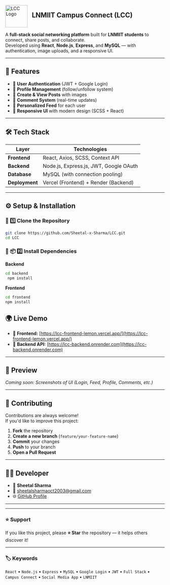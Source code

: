 
<p align="left">
  <img src="https://github.com/user-attachments/assets/6b546292-1201-4f74-b0e8-b6dcdf83b03f" alt="LCC Logo" width="70" height="70" style="vertical-align:middle; margin-right:10px;">
  <span style="font-size: 1.5em; font-weight: bold;">LNMIIT Campus Connect (LCC)</span>
</p>

A **full-stack social networking platform** built for **LNMIIT students** to connect, share posts, and collaborate.  
Developed using **React**, **Node.js**, **Express**, and **MySQL** — with authentication, image uploads, and a responsive UI.

---

## 🚀 **Features**

- 🔐 **User Authentication** (JWT + Google Login)  
- 👥 **Profile Management** (follow/unfollow system)  
- 📝 **Create & View Posts** with images  
- 💬 **Comment System** (real-time updates)  
- 📰 **Personalized Feed** for each user  
- 🌈 **Responsive UI** with modern design (SCSS + React)

---

## 🛠️ **Tech Stack**

| Layer       | Technologies                       |
|------------|-----------------------------------|
| **Frontend** | React, Axios, SCSS, Context API   |
| **Backend**  | Node.js, Express.js, JWT, Google OAuth |
| **Database** | MySQL (with connection pooling)   |
| **Deployment** | Vercel (Frontend) + Render (Backend) |

---

## ⚙️ **Setup & Installation**

### 🧩 **1️⃣ Clone the Repository**
```bash
git clone https://github.com/Sheetal-x-Sharma/LCC.git
cd LCC
```

### 🧩 **📦 2️⃣ Install Dependencies**
**Backend**
```bash
cd backend
 npm install
```

 **Frontend**
 ```bash
cd frontend
 npm install
 ```

## 🌍 Live Demo

- 🔗 **Frontend:** [https://lcc-frontend-lemon.vercel.app/](https://lcc-frontend-lemon.vercel.app/)
- 🔗 **Backend API:** [https://lcc-backend.onrender.com](https://lcc-backend.onrender.com)
---

## 📸 Preview

_Coming soon: Screenshots of UI (Login, Feed, Profile, Comments, etc.)_

---

## 🤝 Contributing

Contributions are always welcome!  
If you'd like to improve this project:

1. **Fork** the repository  
2. **Create a new branch** (`feature/your-feature-name`)  
3. **Commit** your changes  
4. **Push** to your branch  
5. **Open a Pull Request**

---

## 🧑‍💻 Developer

- 👤 **Sheetal Sharma**  
- 📧 [sheetalsharmaoct2003@gmail.com](mailto:sheetalsharmaoct2003@gmail.com)  
- 🌐 [GitHub Profile](https://github.com/Sheetal-x-Sharma)

---

---

### ⭐ Support

If you like this project, please **⭐ Star** the repository — it helps others discover it!

---

### 🏷️ Keywords

`React` • `Node.js` • `Express` • `MySQL` • `Google Login` • `JWT` • `Full Stack` • `Campus Connect` • `Social Media App` • `LNMIIT`
